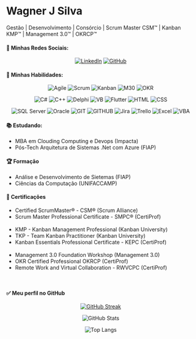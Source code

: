 # Wagner J Silva

Gestão | Desenvolvimento | Consórcio | Scrum Master CSM™ | Kanban KMP™ | Management 3.0™ | OKRCP™
                                                            
#### 📱 Minhas Redes Sociais:

<center>

[![LinkedIn](https://img.shields.io/badge/LinkedIn-000?style=for-the-badge&logo=linkedin&logoColor=0E76A8)](https://www.linkedin.com/in/wagnerpt/)
[![GitHub](https://img.shields.io/badge/GitHub-000?style=for-the-badge&logo=github)](https://github.com/wagnerpt)

</center>

#### 💪 Minhas Habilidades:

<center>

![Agile](https://img.shields.io/badge/Agile-000?style=for-the-badge&logo=Agile)
![Scrum](https://img.shields.io/badge/Scrum-000?style=for-the-badge&logo=Scrum)
![Kanban](https://img.shields.io/badge/Kanban-000?style=for-the-badge&logo=Kanban)
![M30](https://img.shields.io/badge/Management3.0-000?style=for-the-badge&logo=Managemento30)
![OKR](https://img.shields.io/badge/OKR-000?style=for-the-badge&logo=OKR)

![C#](https://img.shields.io/badge/.Net-000?style=for-the-badge&logoColor=0E0&logo=CSharp)
![C++](https://img.shields.io/badge/c++-000?style=for-the-badge&logoColor=0E0&logo=CPlusPlus)
![Delphi](https://img.shields.io/badge/Delphi-000?style=for-the-badge&logoColor=0E0&logo=Delphi)
![VB](https://img.shields.io/badge/VB-000?style=for-the-badge&logoColor=0E0&logo=VisualBasic)
![Flutter](https://img.shields.io/badge/Flutter-000?style=for-the-badge&logoColor=0E0&logo=Flutter)
![HTML](https://img.shields.io/badge/HTML-000?style=for-the-badge&logoColor=0E0&logo=HTML)
![CSS](https://img.shields.io/badge/CSS-000?style=for-the-badge&logoColor=0E76A8&logo=CSS)

![SQL Server](https://img.shields.io/badge/SQLServer-000?style=for-the-badge&logoColor=E00&logo=microsoftsqlserver)
![Oracle](https://img.shields.io/badge/Oracle-000?style=for-the-badge&logoColor=E00&logo=oracle)
![GIT](https://img.shields.io/badge/git-000?style=for-the-badge&logo=git)
![GITHUB](https://img.shields.io/badge/github-000?style=for-the-badge&logoColor=E00&logo=github)
![Jira](https://img.shields.io/badge/Jira-000?style=for-the-badge&logoColor=0E76A8&logo=Jira)
![Trello](https://img.shields.io/badge/Trello-000?style=for-the-badge&logoColor=0E76A8&logo=Trello)
![Excel](https://img.shields.io/badge/Excel-000?style=for-the-badge&logoColor=6Ed&logo=MicrosoftExcel)
![VBA](https://img.shields.io/badge/VBA-000?style=for-the-badge&logoColor=6Ed&logo=vba)


</center>

#### 📚 Estudando:
- MBA em Clouding Computing e Devops (Impacta)
- Pós-Tech Arquitetura de Sistemas .Net com Azure (FIAP)

#### 🏆 Formação
- Análise e Desenvolvimento de Sietemas (FIAP)
- Ciências da Computação (UNIFACCAMP)

#### 🥇 Certificações
- Certified ScrumMaster® - CSM® (Scrum Alliance)
- Scrum Master Professional Certificate - SMPC® (CertiProf)
<br/><br/>
- KMP - Kanban Management Professional (Kanban University)
- TKP - Team Kanban Practitioner (Kanban University)
- Kanban Essentials Professional Certificate - KEPC (CertiProf)
<br/><br/>
- Management 3.0 Foundation Workshop (Management 3.0)
- OKR Certified Professional OKRCP (CertiProf)
- Remote Work and Virtual Collaboration - RWVCPC (CertiProf)

<br/>

#### ✅ Meu perfil no GitHub

<center>

[![GitHub Streak](https://streak-stats.demolab.com/?user=wagnerpt&theme=dark&background=000&border=30A3DC&dates=FFF)](https://git.io/streak-stats)


![GitHub Stats](https://github-readme-stats.vercel.app/api?username=wagnerpt&theme=transparent&bg_color=000&border_color=30A3DC&show_icons=true&icon_color=30A3DC&title_color=FFA500&text_color=FFF)


![Top Langs](https://github-readme-stats-git-masterrstaa-rickstaa.vercel.app/api/top-langs/?username=wagnerpt&bg_color=000&border_color=30A3DC&title_color=FFA500&text_color=FFF)

</center>
